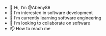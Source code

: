 - 👋 Hi, I’m @Abeny89
- 👀 I’m interested in software development
- 🌱 I’m currently learning software engineering
- 💞️ I’m looking to collaborate on software
- 📫 How to reach me 

<!---
Abeny89/Abeny89 is a ✨ special ✨ repository because its `README.md` (this file) appears on your GitHub profile.
You can click the Preview link to take a look at your changes.
--->
